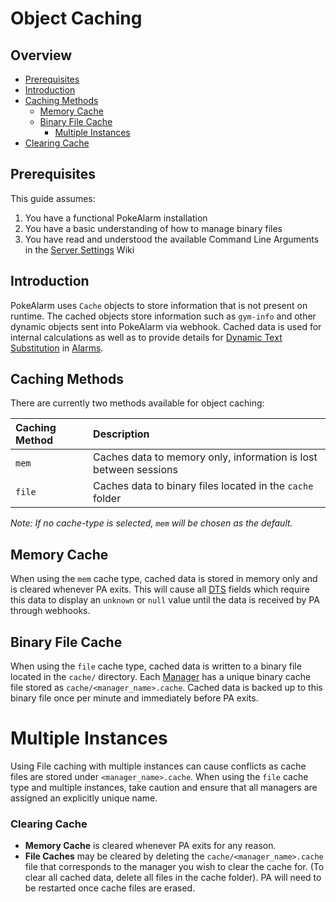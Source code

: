 # Object Caching

## Overview

* [Prerequisites](#prerequisites)
* [Introduction](#introduction)
* [Caching Methods](#caching-methods)
  * [Memory Cache](#memory-cache)
  * [Binary File Cache](#binary-file-cache)
    * [Multiple Instances](#multiple-instances)
* [Clearing Cache](#clearing-cache)

## Prerequisites

This guide assumes:

1. You have a functional PokeAlarm installation
2. You have a basic understanding of how to manage binary files
3. You have read and understood the available Command Line Arguments in the
[Server Settings](server-settings) Wiki

## Introduction

PokeAlarm uses `Cache` objects to store information that is not present on
runtime. The cached objects store information such as `gym-info` and other
dynamic objects sent into PokeAlarm via webhook. Cached data is used for
internal calculations as well as to provide details for [Dynamic Text Substitution](dynamic-text-substitution) in [Alarms](alarms).

## Caching Methods

There are currently two methods available for object caching:

| Caching Method          | Description                                                      |
|:------------------------|:-----------------------------------------------------------------|
| `mem`                   | Caches data to memory only, information is lost between sessions |
| `file`                  | Caches data to binary files located in the `cache` folder        |

_Note: If no cache-type is selected, `mem` will be chosen as the default._

## Memory Cache

When using the `mem` cache type, cached data is stored in memory only and is
cleared whenever PA exits.  This will cause all [DTS](dynamic-text-substitution)
fields which require this data to display an `unknown` or `null` value until
the data is received by PA through webhooks.  

## Binary File Cache

When using the `file` cache type, cached data is written to a binary file
located in the `cache/` directory. Each [Manager](managers) has a unique
binary cache file stored as `cache/<manager_name>.cache`. Cached data is
backed up to this binary file once per minute and immediately before PA exits.

# Multiple Instances

Using File caching with multiple instances can cause conflicts as cache files
are stored under `<manager_name>.cache`. When using the `file` cache type and
multiple instances, take caution and ensure that all managers are assigned an
explicitly unique name.

### Clearing Cache

* **Memory Cache** is cleared whenever PA exits for any reason.  
* **File Caches** may be cleared by deleting the `cache/<manager_name>.cache`
file that corresponds to the manager you wish to clear the cache for. (To clear
  all cached data, delete all files in the cache folder). PA will need to be
  restarted once cache files are erased.
